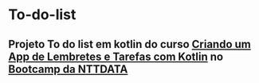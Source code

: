 # To-do-list

## Projeto To do list em kotlin do curso [Criando um App de Lembretes e Tarefas com Kotlin](https://web.dio.me/lab/criando-um-app-de-lembretes-e-tarefas-com-kotlin/learning/1df58504-abea-4cff-a06a-c885199af403) no [Bootcamp da NTTDATA](https://web.dio.me/track/ntt-data-android-developer?tab=path)
